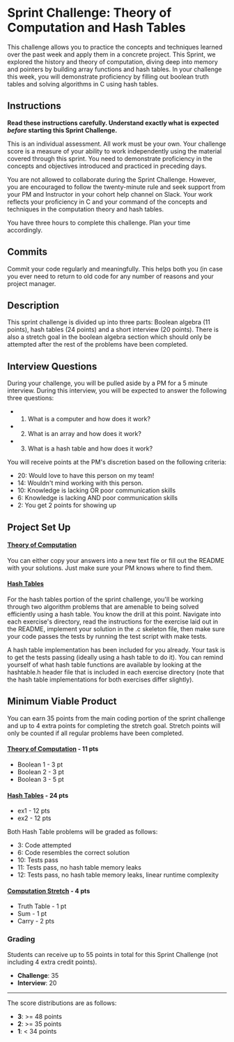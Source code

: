 # Sprint Challenge: Theory of Computation and Hash Tables

This challenge allows you to practice the concepts and techniques learned over the past week and apply them in a concrete project. This Sprint, we explored the history and theory of computation, diving deep into memory and pointers by building array functions and hash tables. In your challenge this week, you will demonstrate proficiency by filling out boolean truth tables and solving algorithms in C using hash tables.

## Instructions

**Read these instructions carefully. Understand exactly what is expected _before_ starting this Sprint Challenge.**

This is an individual assessment. All work must be your own. Your challenge score is a measure of your ability to work independently using the material covered through this sprint. You need to demonstrate proficiency in the concepts and objectives introduced and practiced in preceding days.

You are not allowed to collaborate during the Sprint Challenge. However, you are encouraged to follow the twenty-minute rule and seek support from your PM and Instructor in your cohort help channel on Slack. Your work reflects your proficiency in C and your command of the concepts and techniques in the computation theory and hash tables.

You have three hours to complete this challenge. Plan your time accordingly.

## Commits

Commit your code regularly and meaningfully. This helps both you (in case you ever need to return to old code for any number of reasons and your project manager.

## Description

This sprint challenge is divided up into three parts: Boolean algebra (11 points), hash tables (24 points) and a short interview (20 points). There is also a stretch goal in the boolean algebra section which should only be attempted after the rest of the problems have been completed.

## Interview Questions

During your challenge, you will be pulled aside by a PM for a 5 minute interview. During this interview, you will be expected to answer the following three questions:

  * 1. What is a computer and how does it work?
  * 2. What is an array and how does it work?
  * 3. What is a hash table and how does it work?

You will receive points at the PM's discretion based on the following criteria:

  * 20: Would love to have this person on my team!
  * 14: Wouldn't mind working with this person.
  * 10: Knowledge is lacking OR poor communication skills
  *  6: Knowledge is lacking AND poor communication skills
  *  2: You get 2 points for showing up



## Project Set Up

#### [Theory of Computation](https://github.com/LambdaSchool/Sprint-Challenge--Hash-Theory/tree/master/theory)

You can either copy your answers into a new text file or fill out the README with your solutions. Just make sure your PM knows where to find them.

#### [Hash Tables](https://github.com/LambdaSchool/Sprint-Challenge--Hash-Theory/tree/master/hash-tables)

For the hash tables portion of the sprint challenge, you'll be working through two algorithm problems that are amenable to being solved efficiently using a hash table. You know the drill at this point. Navigate into each exercise's directory, read the instructions for the exercise laid out in the README, implement your solution in the .c skeleton file, then make sure your code passes the tests by running the test script with make tests.

A hash table implementation has been included for you already. Your task is to get the tests passing (ideally using a hash table to do it). You can remind yourself of what hash table functions are available by looking at the hashtable.h header file that is included in each exercise directory (note that the hash table implementations for both exercises differ slightly).

## Minimum Viable Product

You can earn 35 points from the main coding portion of the sprint challenge and up to 4 extra points for completing the stretch goal. Stretch points will only be counted if all regular problems have been completed.

#### [Theory of Computation](https://github.com/LambdaSchool/Sprint-Challenge--Hash-Theory/tree/master/theory) - 11 pts
  * Boolean 1 - 3 pt
  * Boolean 2 - 3 pt
  * Boolean 3 - 5 pt

#### [Hash Tables](https://github.com/LambdaSchool/Sprint-Challenge--Hash-Theory/tree/master/hash-tables) - 24 pts
  * ex1 - 12 pts
  * ex2 - 12 pts

Both Hash Table problems will be graded as follows:
  *  3: Code attempted
  *  6: Code resembles the correct solution
  * 10: Tests pass
  * 11: Tests pass, no hash table memory leaks
  * 12: Tests pass, no hash table memory leaks, linear runtime complexity


#### [Computation Stretch](https://github.com/LambdaSchool/Sprint-Challenge--Hash-Theory/tree/master/theory) - 4 pts
  * Truth Table - 1 pt
  * Sum - 1 pt
  * Carry - 2 pts



### Grading

Students can receive up to 55 points in total for this Sprint Challenge (not including 4 extra credit points).

  * __Challenge__: 35
  * __Interview__: 20

--------

The score distributions are as follows:

  * __3__: >= 48 points
  * __2__: >= 35 points
  * __1__: < 34 points